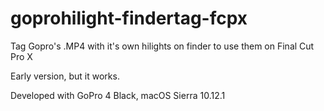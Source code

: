 # goprohilight-findertag-fcpx
Tag Gopro's .MP4 with it's own hilights on finder to use them on Final Cut Pro X

Early version, but it works.

Developed with GoPro 4 Black, macOS Sierra 10.12.1
